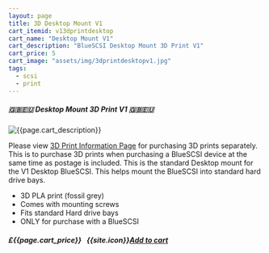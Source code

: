 ```yaml
---
layout: page
title: 3D Desktop Mount V1
cart_itemid: v13dprintdesktop
cart_name: "Desktop Mount V1"
cart_description: "BlueSCSI Desktop Mount 3D Print V1"
cart_price: 5
cart_image: "assets/img/3dprintdesktopv1.jpg"
tags: 
  - scsi
  - print
---
```


##### 🇬🇧🇪🇺 Desktop Mount 3D Print V1 🇬🇧🇪🇺

![{{page.cart_description}}]({{page.cart_image}})

Please view [3D Print Information Page](/print) for purchasing 3D prints separately. This is to purchase 3D prints when purchasing a BlueSCSI device at the same time as postage is included. This is the standard Desktop mount for the V1 Desktop BlueSCSI. This helps mount the BlueSCSI into standard hard drive bays.

* 3D PLA print (fossil grey)
* Comes with mounting screws
* Fits standard Hard drive bays
* ONLY for purchase with a BlueSCSI

##### £{{page.cart_price}} &nbsp; {{site.icon}}[Add to cart](/cart#{{page.cart_itemid}})